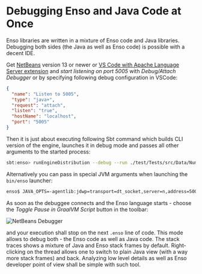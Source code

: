 # Debugging Enso and Java Code at Once

Enso libraries are written in a mixture of Enso code and Java libraries.
Debugging both sides (the Java as well as Enso code) is possible with a decent
IDE.

Get [NetBeans](http://netbeans.apache.org) version 13 or newer or
[VS Code with Apache Language Server extension](https://cwiki.apache.org/confluence/display/NETBEANS/Apache+NetBeans+Extension+for+Visual+Studio+Code)
and _start listening on port 5005_ with _Debug/Attach Debugger_ or by specifying
following debug configuration in VSCode:

```json
{
  "name": "Listen to 5005",
  "type": "java+",
  "request": "attach",
  "listen": "true",
  "hostName": "localhost",
  "port": "5005"
}
```

Then it is just about executing following Sbt command which builds CLI version
of the engine, launches it in debug mode and passes all other arguments to the
started process:

```bash
sbt:enso> runEngineDistribution --debug --run ./test/Tests/src/Data/Numbers_Spec.enso
```

Alternatively you can pass in special JVM arguments when launching the
`bin/enso` launcher:

```bash
enso$ JAVA_OPTS=-agentlib:jdwp=transport=dt_socket,server=n,address=5005 ./built-distribution/enso-engine-*/enso-*/bin/enso --run ./test/Tests/src/Data/Numbers_Spec.enso
```

As soon as the debuggee connects and the Enso language starts - choose the
_Toggle Pause in GraalVM Script_ button in the toolbar:

![NetBeans Debugger](https://user-images.githubusercontent.com/26887752/209614191-b0513635-819b-4c64-a6f9-9823b90a1513.png)

and your execution shall stop on the next `.enso` line of code. This mode allows
to debug both - the Enso code as well as Java code. The stack traces shows a
mixture of Java and Enso stack frames by default. Right-clicking on the thread
allows one to switch to plain Java view (with a way more stack frames) and back.
Analyzing low level details as well as Enso developer point of view shall be
simple with such tool.
